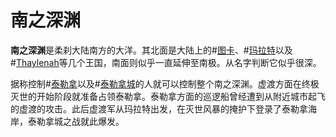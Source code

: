# 南之深渊

**南之深渊**是柔刹大陆南方的大洋。其北面是大陆上的#[图卡](locations/tukar)、#[玛拉特](locations/marat)以及#[Thaylenah](locations/thaylenah)等几个王国，南面则似乎一直延伸至南极。从名字判断它似乎很深。

据称控制#[泰勒拿](locations/thaylenah)以及#[泰勒拿城](locations/thaylen-city)的人就可以控制整个南之深渊。虚渡方面在终极灭世的开始阶段就准备占领泰勒拿。泰勒拿方面的巡逻船曾经遭到从附近城市起飞的虚渡的攻击。此后虚渡军从玛拉特出发，在灭世风暴的掩护下登录了泰勒拿海岸，泰勒拿城之战就此爆发。
